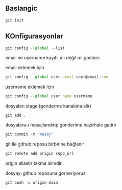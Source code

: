 ## Baslangic ##
```js
git init
```

## KOnfigurasyonlar ##
```js
git config --global --list
```
email ve username kayıtlı mı değil mi gosterir

email eklemek için
```js
git config --global user.email user@email.com
```

username eklemek için
```js
git config --global user.name username
```

<!--  -->
dosyaları stage (gonderme kanakina alir)
```
git add .
```

dosyalara-ı mesajlandırıp gönderime hazırhale getirir
```js
git commit -m "mesaj"
```

git ile github reposu birbirine bağlanır
```js
git remote add origin repo_url
```
origin aliastır takma isimdir



dosyayı github reposuna görneriyoruz
```js
git push -u origin main
```
